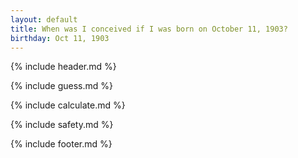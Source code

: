 ```yaml
---
layout: default
title: When was I conceived if I was born on October 11, 1903?
birthday: Oct 11, 1903
---
```


{% include header.md %}

{% include guess.md %}

{% include calculate.md %}

{% include safety.md %}

{% include footer.md %}



